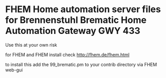 # FHEM Home automation server files for Brennenstuhl Brematic Home Automation Gateway GWY 433
Use this at your own risk

for FHEM and FHEM install check http://fhem.de/fhem.html

to install this add the 99_brematic.pm to your contrib directory via FHEM web-gui
